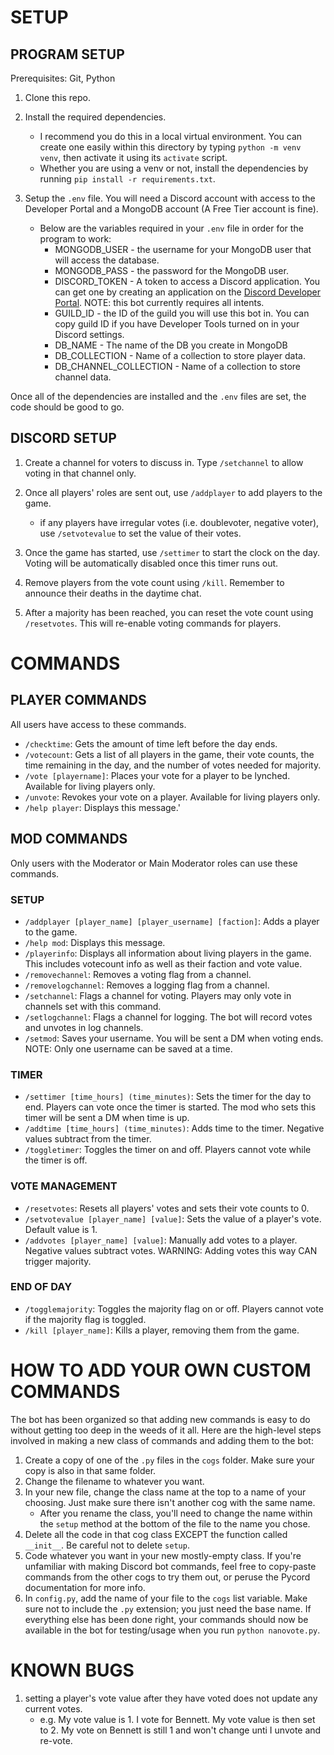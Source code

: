 # SETUP

## PROGRAM SETUP
Prerequisites: Git, Python

1. Clone this repo.

2. Install the required dependencies.
    - I recommend you do this in a local virtual environment. You can create one easily within this directory by typing `python -m venv venv`, then activate it using its `activate` script. 
    - Whether you are using a venv or not, install the dependencies by running `pip install -r requirements.txt`.

3. Setup the `.env` file. You will need a Discord account with access to the Developer Portal and a MongoDB account (A Free Tier account is fine).
    - Below are the variables required in your `.env` file in order for the program to work:
        - MONGODB_USER - the username for your MongoDB user that will access the database.
        - MONGODB_PASS - the password for the MongoDB user.
        - DISCORD_TOKEN - A token to access a Discord application. You can get one by creating an application on the [Discord Developer Portal](https://discord.com/developers/applications). NOTE: this bot currently requires all intents.
        - GUILD_ID - the ID of the guild you will use this bot in. You can copy guild ID if you have Developer Tools turned on in your Discord settings.
        - DB_NAME - The name of the DB you create in MongoDB
        - DB_COLLECTION - Name of a collection to store player data.
        - DB_CHANNEL_COLLECTION - Name of a collection to store channel data.

Once all of the dependencies are installed and the `.env` files are set, the code should be good to go.

## DISCORD SETUP

1. Create a channel for voters to discuss in. Type `/setchannel` to allow voting in that channel only.

2. Once all players' roles are sent out, use `/addplayer` to add players to the game.
    - if any players have irregular votes (i.e. doublevoter, negative voter), use `/setvotevalue` to set the value of their votes.

3. Once the game has started, use `/settimer` to start the clock on the day. Voting will be automatically disabled once this timer runs out.

4. Remove players from the vote count using `/kill`. Remember to announce their deaths in the daytime chat.

5. After a majority has been reached, you can reset the vote count using `/resetvotes`. This will re-enable voting commands for players.

# COMMANDS

## PLAYER COMMANDS
All users have access to these commands.

- `/checktime`: Gets the amount of time left before the day ends.
- `/votecount`: Gets a list of all players in the game, their vote counts, the time remaining in the day, and the number of votes needed for majority.
- `/vote [playername]`: Places your vote for a player to be lynched. Available for living players only.
- `/unvote`: Revokes your vote on a player. Available for living players only.
- `/help player`: Displays this message.'

## MOD COMMANDS
Only users with the Moderator or Main Moderator roles can use these commands.
### SETUP
- `/addplayer [player_name] [player_username] [faction]`: Adds a player to the game. 
- `/help mod`: Displays this message.
- `/playerinfo`: Displays all information about living players in the game. This includes votecount info as well as their faction and vote value.
- `/removechannel`: Removes a voting flag from a channel.
- `/removelogchannel`: Removes a logging flag from a channel.
- `/setchannel`: Flags a channel for voting. Players may only vote in channels set with this command.
- `/setlogchannel`: Flags a channel for logging. The bot will record votes and unvotes in log channels.
- `/setmod`: Saves your username. You will be sent a DM when voting ends. NOTE: Only one username can be saved at a time. 
### TIMER
- `/settimer [time_hours] (time_minutes)`: Sets the timer for the day to end. Players can vote once the timer is started. The mod who sets this timer will be sent a DM when time is up.
- `/addtime [time_hours] (time_minutes)`: Adds time to the timer. Negative values subtract from the timer.
- `/toggletimer`: Toggles the timer on and off. Players cannot vote while the timer is off.
### VOTE MANAGEMENT
- `/resetvotes`: Resets all players' votes and sets their vote counts to 0.
- `/setvotevalue [player_name] [value]`: Sets the value of a player's vote. Default value is 1.
- `/addvotes [player_name] [value]`: Manually add votes to a player. Negative values subtract votes. WARNING: Adding votes this way CAN trigger majority.
### END OF DAY
- `/togglemajority`: Toggles the majority flag on or off. Players cannot vote if the majority flag is toggled. 
- `/kill [player_name]`: Kills a player, removing them from the game.

# HOW TO ADD YOUR OWN CUSTOM COMMANDS

The bot has been organized so that adding new commands is easy to do without getting too deep in the weeds of it all. Here are the high-level steps involved in making a new class of commands and adding them to the bot:
1. Create a copy of one of the `.py` files in the `cogs` folder. Make sure your copy is also in that same folder.
2. Change the filename to whatever you want. 
3. In your new file, change the class name at the top to a name of your choosing. Just make sure there isn't another cog with the same name. 
    - After you rename the class, you'll need to change the name within the `setup` method at the bottom of the file to the name you chose.
4. Delete all the code in that cog class EXCEPT the function called `__init__`. Be careful not to delete `setup`.
5. Code whatever you want in your new mostly-empty class. If you're unfamiliar with making Discord bot commands, feel free to copy-paste commands from the other cogs to try them out, or peruse the Pycord documentation for more info.
6. In `config.py`, add the name of your file to the `cogs` list variable. Make sure not to include the `.py` extension; you just need the base name. 
If everything else has been done right, your commands should now be available in the bot for testing/usage when you run `python nanovote.py`.

# KNOWN BUGS
1. setting a player's vote value after they have voted does not update any current votes.
    - e.g. My vote value is 1. I vote for Bennett. My vote value is then set to 2. My vote on Bennett is still 1 and won't change unti I unvote and re-vote.
